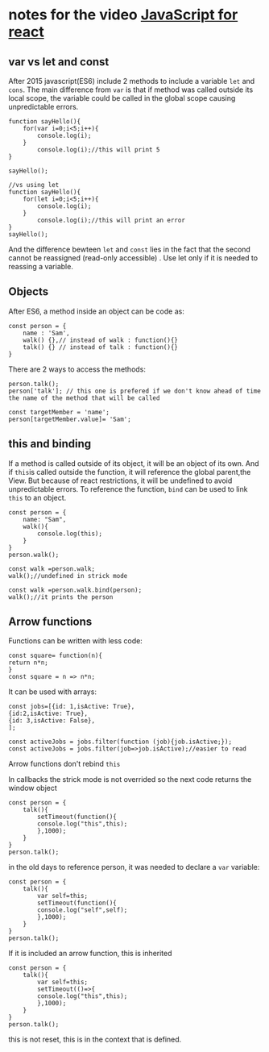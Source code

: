 # notes for the video [JavaScript for react](https://www.youtube.com/watch?v=NCwa_xi0Uuc)

## var vs let and const
After 2015 javascript(ES6) include 2 methods to include a variable `let` and `cons`. The main difference  from `var` is that if method was called outside its local scope, the variable could be called in the global scope causing unpredictable errors.
```
function sayHello(){
    for(var i=0;i<5;i++){
        console.log(i);
    }
        console.log(i);//this will print 5 
}

sayHello();

//vs using let
function sayHello(){
    for(let i=0;i<5;i++){
        console.log(i);
    }
        console.log(i);//this will print an error
}
sayHello();

```


And the difference  bewteen `let`  and `const` lies in the fact that the second cannot be reassigned (read-only accessible) .
Use let only if it is needed to reassing a variable.

## Objects
After ES6, a method inside an object can be code as:
```
const person = {
    name : 'Sam',
    walk() {},// instead of walk : function(){} 
    talk() {} // instead of talk : function(){} 
}
```

There are 2 ways to access the methods:
```
person.talk();
person['talk']; // this one is prefered if we don't know ahead of time   the name of the method that will be called

const targetMember = 'name';
person[targetMember.value]= 'Sam';
```



## this and binding
If a method is called outside of its object, it will be an object of its own. And if `this`is called outside the function, it will reference the global parent,the View. But because of react restrictions, it will be undefined  to avoid unpredictable errors. To reference the function, `bind` can be used to link `this` to an object.

```
const person = {
    name: "Sam",
    walk(){
        console.log(this);
    }
}
person.walk();

const walk =person.walk;
walk();//undefined in strick mode 

const walk =person.walk.bind(person);
walk();//it prints the person
```



## Arrow functions
Functions can be written with less code:
```
const square= function(n){
return n*n;
}
const square = n => n*n;
```
It can be used with arrays:
```
const jobs=[{id: 1,isActive: True},
{id:2,isActive: True},
{id: 3,isActive: False},
];

const activeJobs = jobs.filter(function (job){job.isActive;});
const activeJobs = jobs.filter(job=>job.isActive);//easier to read
```

Arrow functions don't rebind `this`

In callbacks the strick mode is not overrided so the next code returns the window object
```
const person = {
    talk(){
        setTimeout(function(){
        console.log("this",this);
        },1000);
    }
}
person.talk();
```

in the old days to reference person, it was needed to declare a `var` variable:
```
const person = {
    talk(){
        var self=this;
        setTimeout(function(){
        console.log("self",self);
        },1000);
    }
}
person.talk();
```

If it is included an arrow function, this is inherited

```
const person = {
    talk(){
        var self=this;
        setTimeout(()=>{
        console.log("this",this);
        },1000);
    }
}
person.talk();
```

this is not reset, this is in the context that is defined. 